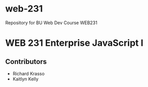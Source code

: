 # web-231
Repository for BU Web Dev Course WEB231
<h1>WEB 231 Enterprise JavaScript I</h1>
<h2>Contributors</h2>
<ul>
  <li>Richard Krasso</li>
  <li>Kaitlyn Kelly</li>
</ul>
